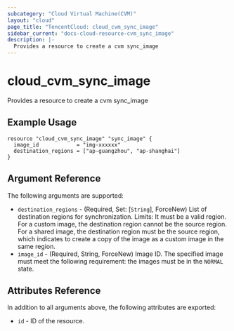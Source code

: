 ```yaml
---
subcategory: "Cloud Virtual Machine(CVM)"
layout: "cloud"
page_title: "TencentCloud: cloud_cvm_sync_image"
sidebar_current: "docs-cloud-resource-cvm_sync_image"
description: |-
  Provides a resource to create a cvm sync_image
---
```


# cloud_cvm_sync_image

Provides a resource to create a cvm sync_image

## Example Usage

```hcl
resource "cloud_cvm_sync_image" "sync_image" {
  image_id            = "img-xxxxxx"
  destination_regions = ["ap-guangzhou", "ap-shanghai"]
}
```

## Argument Reference

The following arguments are supported:

* `destination_regions` - (Required, Set: [`String`], ForceNew) List of destination regions for synchronization. Limits: It must be a valid region. For a custom image, the destination region cannot be the source region. For a shared image, the destination region must be the source region, which indicates to create a copy of the image as a custom image in the same region.
* `image_id` - (Required, String, ForceNew) Image ID. The specified image must meet the following requirement: the images must be in the `NORMAL` state.

## Attributes Reference

In addition to all arguments above, the following attributes are exported:

* `id` - ID of the resource.




